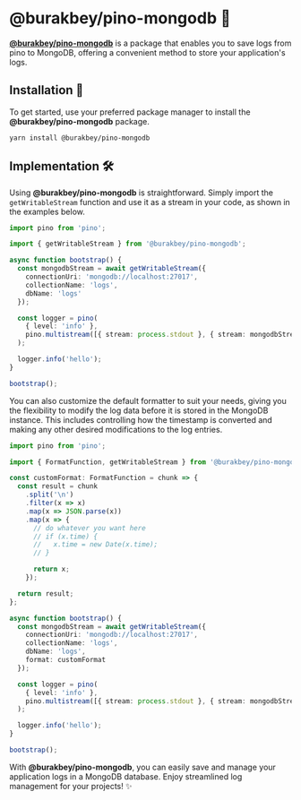 # @burakbey/pino-mongodb 🎄

[**@burakbey/pino-mongodb**](https://npmjs.org/package/@burakbey/pino-mongodb) is a package that enables you to save logs from pino to MongoDB, offering a convenient method to store your application's logs.

## Installation 🚀

To get started, use your preferred package manager to install the **@burakbey/pino-mongodb** package.

```
yarn install @burakbey/pino-mongodb
```

## Implementation 🛠️

Using **@burakbey/pino-mongodb** is straightforward. Simply import the `getWritableStream` function and use it as a stream in your code, as shown in the examples below.

```ts
import pino from 'pino';

import { getWritableStream } from '@burakbey/pino-mongodb';

async function bootstrap() {
  const mongodbStream = await getWritableStream({
    connectionUri: 'mongodb://localhost:27017',
    collectionName: 'logs',
    dbName: 'logs'
  });

  const logger = pino(
    { level: 'info' },
    pino.multistream([{ stream: process.stdout }, { stream: mongodbStream }])
  );

  logger.info('hello');
}

bootstrap();
```

You can also customize the default formatter to suit your needs, giving you the flexibility to modify the log data before it is stored in the MongoDB instance. This includes controlling how the timestamp is converted and making any other desired modifications to the log entries.

```ts
import pino from 'pino';

import { FormatFunction, getWritableStream } from '@burakbey/pino-mongodb';

const customFormat: FormatFunction = chunk => {
  const result = chunk
    .split('\n')
    .filter(x => x)
    .map(x => JSON.parse(x))
    .map(x => {
      // do whatever you want here
      // if (x.time) {
      //   x.time = new Date(x.time);
      // }

      return x;
    });

  return result;
};

async function bootstrap() {
  const mongodbStream = await getWritableStream({
    connectionUri: 'mongodb://localhost:27017',
    collectionName: 'logs',
    dbName: 'logs',
    format: customFormat
  });

  const logger = pino(
    { level: 'info' },
    pino.multistream([{ stream: process.stdout }, { stream: mongodbStream }])
  );

  logger.info('hello');
}

bootstrap();
```

With **@burakbey/pino-mongodb**, you can easily save and manage your application logs in a MongoDB database. Enjoy streamlined log management for your projects! ✨
